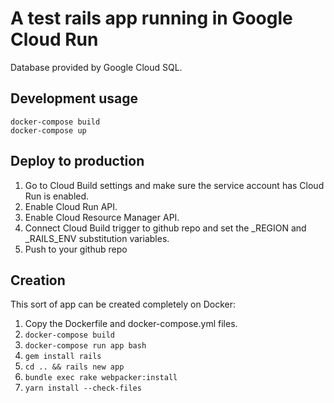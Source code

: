 # A test rails app running in Google Cloud Run

Database provided by Google Cloud SQL.

## Development usage

```
docker-compose build
docker-compose up
```

## Deploy to production

1. Go to Cloud Build settings and make sure the service account has Cloud Run is enabled.
2. Enable Cloud Run API.
3. Enable Cloud Resource Manager API.
4. Connect Cloud Build trigger to github repo and set the _REGION and _RAILS_ENV substitution variables.
5. Push to your github repo

## Creation

This sort of app can be created completely on Docker:

1. Copy the Dockerfile and docker-compose.yml files. 
2. `docker-compose build`
3. `docker-compose run app bash`
4. `gem install rails`
5. `cd .. && rails new app`
6. `bundle exec rake webpacker:install`
7. `yarn install --check-files`